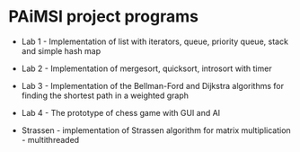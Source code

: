 # PAiMSI project programs

- Lab 1 - Implementation of list with iterators, queue, priority queue, stack and simple hash map

- Lab 2 - Implementation of mergesort, quicksort, introsort with timer

- Lab 3 - Implementation of the Bellman-Ford and Dijkstra algorithms for finding the shortest path in a weighted graph

- Lab 4 - The prototype of chess game with GUI and AI

- Strassen - implementation of Strassen algorithm for matrix multiplication - multithreaded
